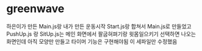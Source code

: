 # greenwave

하은이가 만든 Main.js랑 내가 만든 운동시작 Start.js랑 합쳐서 Main.js로 만들었고 
PushUp.js 랑 SitUp.js는 메인 화면에서 팔굽혀펴기랑 윗몸일으키기 선택하면 나오는 화면인데
아직 모양만 만들고 타이머 기능은 구현해야됨 
이 세파일만 수정했음
